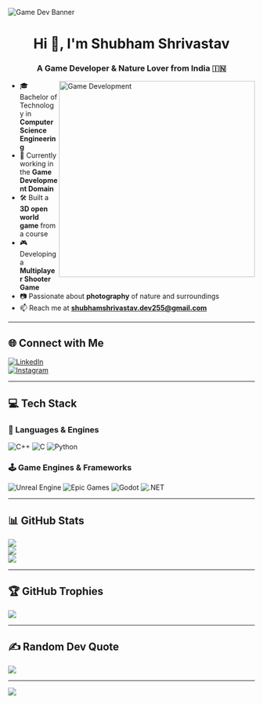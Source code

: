 <!-- Game Dev Banner -->
![Game Dev Banner](https://media.giphy.com/media/v1.Y2lkPTc5MGI3NjExb3c2aDN0cnQ3eDJibWd3anQ3ZW52a2d1dWw2Z29xNzN5dHdmbmxkYiZlcD12MV9naWZzX3NlYXJjaCZjdD1n/bGgsc5mWoryfgKBx1u/giphy.gif)


<h1 align="center">Hi 👋, I'm Shubham Shrivastav</h1>
<h3 align="center">A Game Developer & Nature Lover from India 🇮🇳</h3>

<img align="right" alt="Game Development" width="400" src="https://media.giphy.com/media/f3iwJFOVOwuy7K6FFw/giphy.gif" />

- 🎓 Bachelor of Technology in **Computer Science Engineering**  
- 💼 Currently working in the **Game Development Domain**  
- 🛠 Built a **3D open world game** from a course  
- 🎮 Developing a **Multiplayer Shooter Game**  
- 📷 Passionate about **photography** of nature and surroundings  
- 📫 Reach me at **shubhamshrivastav.dev255@gmail.com**

---

## 🌐 Connect with Me

[![LinkedIn](https://img.shields.io/badge/LinkedIn-Connect-blue?style=for-the-badge&logo=linkedin)](https://www.linkedin.com/in/shubham-shrivastav-674652321)  
[![Instagram](https://img.shields.io/badge/Instagram-Follow-%23E4405F?style=for-the-badge&logo=instagram&logoColor=white)](https://www.instagram.com/shubham25_05?igsh=MWVrZXI0bjU2eHhqaA==)

---

## 💻 Tech Stack

### 🧩 Languages & Engines
![C++](https://img.shields.io/badge/C++-00599C?style=for-the-badge&logo=c%2B%2B&logoColor=white)
![C](https://img.shields.io/badge/C-00599C?style=for-the-badge&logo=c&logoColor=white)
![Python](https://img.shields.io/badge/Python-3670A0?style=for-the-badge&logo=python&logoColor=ffdd54)

### 🕹️ Game Engines & Frameworks
![Unreal Engine](https://img.shields.io/badge/Unreal_Engine-313131?style=for-the-badge&logo=unrealengine&logoColor=white)
![Epic Games](https://img.shields.io/badge/Epic_Games-313131?style=for-the-badge&logo=epicgames&logoColor=white)
![Godot](https://img.shields.io/badge/Godot-ffffff?style=for-the-badge&logo=godot-engine)
![.NET](https://img.shields.io/badge/.NET-5C2D91?style=for-the-badge&logo=dotnet&logoColor=white)

---

## 📊 GitHub Stats

![](https://github-readme-stats.vercel.app/api?username=shubham-dev255&theme=merko&hide_border=false&include_all_commits=true&count_private=true)<br/>
![](https://nirzak-streak-stats.vercel.app/?user=shubham-dev255&theme=merko&hide_border=false)<br/>
![](https://github-readme-stats.vercel.app/api/top-langs/?username=shubham-dev255&theme=merko&hide_border=false&layout=compact)

---

## 🏆 GitHub Trophies

![](https://github-profile-trophy.vercel.app/?username=shubham-dev255&theme=radical&no-frame=false&no-bg=true&margin-w=4)

---

## ✍️ Random Dev Quote

![](https://quotes-github-readme.vercel.app/api?type=horizontal&theme=radical)

---

[![](https://visitcount.itsvg.in/api?id=shubham-dev255&icon=0&color=0)](https://visitcount.itsvg.in)

<!-- Proudly crafted with ❤️ by Shubham Shrivastav -->
